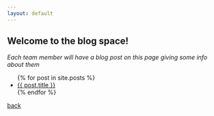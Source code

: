 ```yaml
---
layout: default 
---
```


## Welcome to the blog space! 

_Each team member will have a blog post on this page giving some info 
about them_ 

<ul>
  {% for post in site.posts %}
    <li>
      <a href="/Project2{{ post.url }}">{{ post.title }}</a>
    </li>
  {% endfor %}
</ul>

[back](./)
